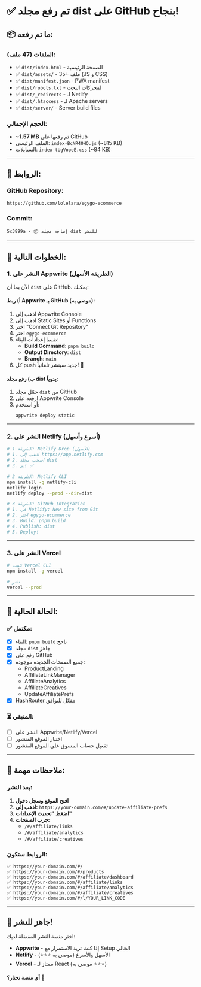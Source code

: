 # ✅ تم رفع مجلد dist على GitHub بنجاح!

## 📦 ما تم رفعه:

### الملفات (47 ملف):
- ✅ `dist/index.html` - الصفحة الرئيسية
- ✅ `dist/assets/` - 35+ ملف (JS و CSS)
- ✅ `dist/manifest.json` - PWA manifest
- ✅ `dist/robots.txt` - لمحركات البحث
- ✅ `dist/_redirects` - لـ Netlify
- ✅ `dist/.htaccess` - لـ Apache servers
- ✅ `dist/server/` - Server build files

### الحجم الإجمالي:
- **~1.57 MB** تم رفعها على GitHub
- الملف الرئيسي: `index-BcNR40HO.js` (~815 KB)
- الستايلات: `index-tUgVopeE.css` (~84 KB)

---

## 🔗 الروابط:

### GitHub Repository:
```
https://github.com/lolelara/egygo-ecommerce
```

### Commit:
```
5c3899a - 📦 إضافة مجلد dist للنشر
```

---

## 🚀 الخطوات التالية:

### 1. النشر على Appwrite (الطريقة الأسهل)

الآن بما أن `dist` على GitHub، يمكنك:

#### أ) ربط Appwrite بـ GitHub (موصى به):
1. اذهب إلى Appwrite Console
2. اذهب إلى Static Sites أو Functions
3. اختر "Connect Git Repository"
4. اختر `egygo-ecommerce`
5. ضبط إعدادات البناء:
   - **Build Command**: `pnpm build`
   - **Output Directory**: `dist`
   - **Branch**: `main`
6. كل push جديد سينشر تلقائياً! 🎉

#### ب) رفع مجلد dist يدوياً:
1. حمّل مجلد `dist` من GitHub
2. ارفعه على Appwrite Console
3. أو استخدم:
   ```bash
   appwrite deploy static
   ```

---

### 2. النشر على Netlify (أسرع وأسهل)

```bash
# الطريقة 1: Netlify Drop (الأسهل)
# 1. اذهب إلى https://app.netlify.com
# 2. اسحب مجلد dist
# 3. تم! ✅

# الطريقة 2: Netlify CLI
npm install -g netlify-cli
netlify login
netlify deploy --prod --dir=dist

# الطريقة 3: GitHub Integration
# 1. في Netlify: New site from Git
# 2. اختر egygo-ecommerce
# 3. Build: pnpm build
# 4. Publish: dist
# 5. Deploy!
```

---

### 3. النشر على Vercel

```bash
# تثبيت Vercel CLI
npm install -g vercel

# نشر
vercel --prod
```

---

## 🎯 الحالة الحالية:

### ✅ مكتمل:
- [x] البناء: `pnpm build` ناجح
- [x] مجلد `dist` جاهز
- [x] رفع على GitHub
- [x] جميع الصفحات الجديدة موجودة:
  * ProductLanding
  * AffiliateLinkManager
  * AffiliateAnalytics
  * AffiliateCreatives
  * UpdateAffiliatePrefs
- [x] HashRouter مفعّل للتوافق

### ⏳ المتبقي:
- [ ] النشر على Appwrite/Netlify/Vercel
- [ ] اختبار الموقع المنشور
- [ ] تفعيل حساب المسوق على الموقع المنشور

---

## 📝 ملاحظات مهمة:

### بعد النشر:
1. **افتح الموقع وسجل دخول**
2. **اذهب إلى:** `https://your-domain.com/#/update-affiliate-prefs`
3. **اضغط "تحديث الإعدادات"**
4. **جرب الصفحات:**
   - `/#/affiliate/links`
   - `/#/affiliate/analytics`
   - `/#/affiliate/creatives`

### الروابط ستكون:
```
✅ https://your-domain.com/#/
✅ https://your-domain.com/#/products
✅ https://your-domain.com/#/affiliate/dashboard
✅ https://your-domain.com/#/affiliate/links
✅ https://your-domain.com/#/affiliate/analytics
✅ https://your-domain.com/#/affiliate/creatives
✅ https://your-domain.com/#/l/YOUR_LINK_CODE
```

---

## 🎉 جاهز للنشر!

اختر منصة النشر المفضلة لديك:
- **Appwrite** - إذا كنت تريد الاستمرار مع Setup الحالي
- **Netlify** - الأسهل والأسرع (موصى به ⭐⭐⭐)
- **Vercel** - ممتاز لـ React (موصى به ⭐⭐⭐)

**أي منصة تختار؟** 🚀
